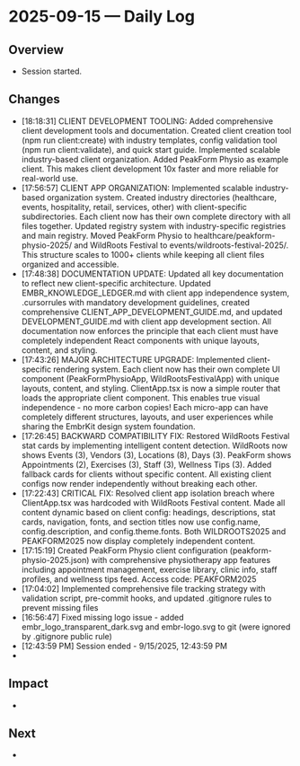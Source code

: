 # 2025-09-15 — Daily Log

## Overview
- Session started.

## Changes
- [18:18:31] CLIENT DEVELOPMENT TOOLING: Added comprehensive client development tools and documentation. Created client creation tool (npm run client:create) with industry templates, config validation tool (npm run client:validate), and quick start guide. Implemented scalable industry-based client organization. Added PeakForm Physio as example client. This makes client development 10x faster and more reliable for real-world use.
- [17:56:57] CLIENT APP ORGANIZATION: Implemented scalable industry-based organization system. Created industry directories (healthcare, events, hospitality, retail, services, other) with client-specific subdirectories. Each client now has their own complete directory with all files together. Updated registry system with industry-specific registries and main registry. Moved PeakForm Physio to healthcare/peakform-physio-2025/ and WildRoots Festival to events/wildroots-festival-2025/. This structure scales to 1000+ clients while keeping all client files organized and accessible.
- [17:48:38] DOCUMENTATION UPDATE: Updated all key documentation to reflect new client-specific architecture. Updated EMBR_KNOWLEDGE_LEDGER.md with client app independence system, .cursorrules with mandatory development guidelines, created comprehensive CLIENT_APP_DEVELOPMENT_GUIDE.md, and updated DEVELOPMENT_GUIDE.md with client app development section. All documentation now enforces the principle that each client must have completely independent React components with unique layouts, content, and styling.
- [17:43:26] MAJOR ARCHITECTURE UPGRADE: Implemented client-specific rendering system. Each client now has their own complete UI component (PeakFormPhysioApp, WildRootsFestivalApp) with unique layouts, content, and styling. ClientApp.tsx is now a simple router that loads the appropriate client component. This enables true visual independence - no more carbon copies! Each micro-app can have completely different structures, layouts, and user experiences while sharing the EmbrKit design system foundation.
- [17:26:45] BACKWARD COMPATIBILITY FIX: Restored WildRoots Festival stat cards by implementing intelligent content detection. WildRoots now shows Events (3), Vendors (3), Locations (8), Days (3). PeakForm shows Appointments (2), Exercises (3), Staff (3), Wellness Tips (3). Added fallback cards for clients without specific content. All existing client configs now render independently without breaking each other.
- [17:22:43] CRITICAL FIX: Resolved client app isolation breach where ClientApp.tsx was hardcoded with WildRoots Festival content. Made all content dynamic based on client config: headings, descriptions, stat cards, navigation, fonts, and section titles now use config.name, config.description, and config.theme.fonts. Both WILDROOTS2025 and PEAKFORM2025 now display completely independent content.
- [17:15:19] Created PeakForm Physio client configuration (peakform-physio-2025.json) with comprehensive physiotherapy app features including appointment management, exercise library, clinic info, staff profiles, and wellness tips feed. Access code: PEAKFORM2025
- [17:04:02] Implemented comprehensive file tracking strategy with validation script, pre-commit hooks, and updated .gitignore rules to prevent missing files
- [16:56:47] Fixed missing logo issue - added embr_logo_transparent_dark.svg and embr-logo.svg to git (were ignored by .gitignore public rule)
- [12:43:59 PM] Session ended - 9/15/2025, 12:43:59 PM
- 

## Impact
- 

## Next
- 
